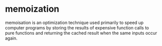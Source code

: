 # memoization
memoisation is an optimization technique used primarily to speed up computer programs by storing the results of expensive function calls to pure functions and returning the cached result when the same inputs occur again.
